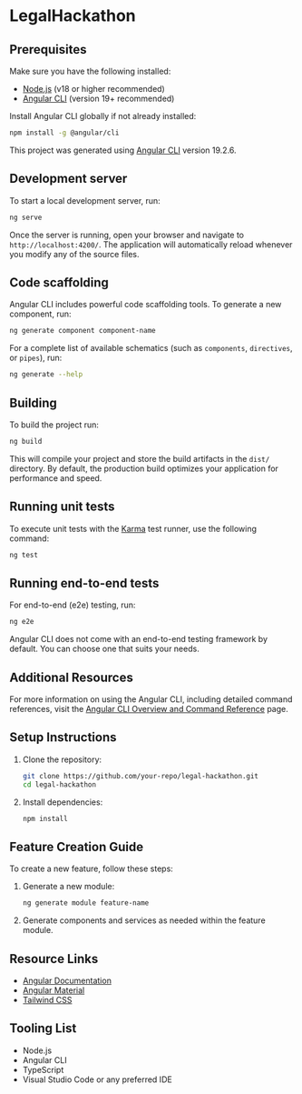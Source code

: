 # LegalHackathon

## Prerequisites

Make sure you have the following installed:

- [Node.js](https://nodejs.org/) (v18 or higher recommended)
- [Angular CLI](https://angular.io/cli) (version 19+ recommended)

Install Angular CLI globally if not already installed:

```bash
npm install -g @angular/cli
```

This project was generated using [Angular CLI](https://github.com/angular/angular-cli) version 19.2.6.

## Development server

To start a local development server, run:

```bash
ng serve
```

Once the server is running, open your browser and navigate to `http://localhost:4200/`. The application will automatically reload whenever you modify any of the source files.

## Code scaffolding

Angular CLI includes powerful code scaffolding tools. To generate a new component, run:

```bash
ng generate component component-name
```

For a complete list of available schematics (such as `components`, `directives`, or `pipes`), run:

```bash
ng generate --help
```

## Building

To build the project run:

```bash
ng build
```

This will compile your project and store the build artifacts in the `dist/` directory. By default, the production build optimizes your application for performance and speed.

## Running unit tests

To execute unit tests with the [Karma](https://karma-runner.github.io) test runner, use the following command:

```bash
ng test
```

## Running end-to-end tests

For end-to-end (e2e) testing, run:

```bash
ng e2e
```

Angular CLI does not come with an end-to-end testing framework by default. You can choose one that suits your needs.

## Additional Resources

For more information on using the Angular CLI, including detailed command references, visit the [Angular CLI Overview and Command Reference](https://angular.dev/tools/cli) page.

## Setup Instructions

1. Clone the repository:
   ```bash
   git clone https://github.com/your-repo/legal-hackathon.git
   cd legal-hackathon
   ```
2. Install dependencies:
   ```bash
   npm install
   ```

## Feature Creation Guide

To create a new feature, follow these steps:

1. Generate a new module:
   ```bash
   ng generate module feature-name
   ```
2. Generate components and services as needed within the feature module.

## Resource Links

- [Angular Documentation](https://angular.dev/overview)
- [Angular Material](https://material.angular.io/)
- [Tailwind CSS](https://tailwindcss.com/)

## Tooling List

- Node.js
- Angular CLI
- TypeScript
- Visual Studio Code or any preferred IDE
